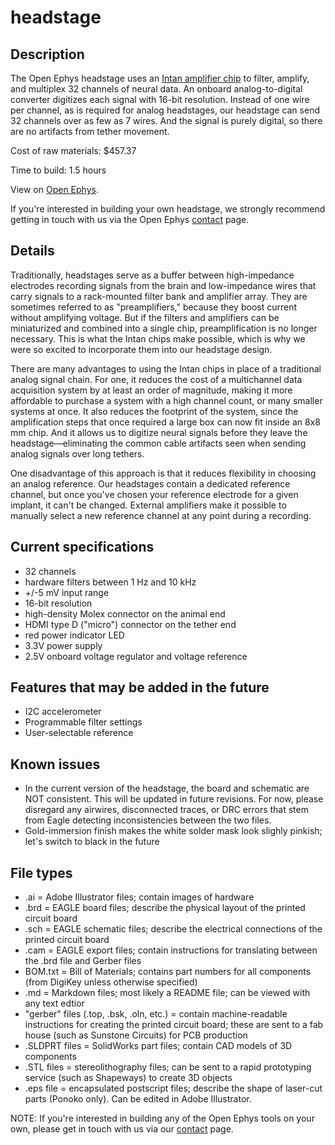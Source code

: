 headstage
=========

Description
----------------
The Open Ephys headstage uses an [Intan amplifier chip](http://www.intantech.com) to filter, amplify, and multiplex 32 channels of neural data. An onboard analog-to-digital converter digitizes each signal with 16-bit resolution. Instead of one wire per channel, as is required for analog headstages, our headstage can send 32 channels over as few as 7 wires. And the signal is purely digital, so there are no artifacts from tether movement.

Cost of raw materials: $457.37

Time to build: 1.5 hours

View on [Open Ephys](http://open-ephys.com/headstage/).

If you're interested in building your own headstage, we strongly recommend getting in touch with us via the Open Ephys [contact](http://open-ephys.com/contact) page.

Details
----------
Traditionally, headstages serve as a buffer between high-impedance electrodes recording signals from the brain and low-impedance wires that carry signals to a rack-mounted filter bank and amplifier array. They are sometimes referred to as "preamplifiers," because they boost current without amplifying voltage. But if the filters and amplifiers can be miniaturized and combined into a single chip, preamplification is no longer necessary. This is what the Intan chips make possible, which is why we were so excited to incorporate them into our headstage design.

There are many advantages to using the Intan chips in place of a traditional analog signal chain. For one, it reduces the cost of a multichannel data acquisition system by at least an order of magnitude, making it more affordable to purchase a system with a high channel count, or many smaller systems at once. It also reduces the footprint of the system, since the amplification steps that once required a large box can now fit inside an 8x8 mm chip. And it allows us to digitize neural signals before they leave the headstage—eliminating the common cable artifacts seen when sending analog signals over long tethers.

One disadvantage of this approach is that it reduces flexibility in choosing an analog reference. Our headstages contain a dedicated reference channel, but once you've chosen your reference electrode for a given implant, it can't be changed. External amplifiers make it possible to manually select a new reference channel at any point during a recording.

Current specifications
-----------------------------
- 32 channels
- hardware filters between 1 Hz and 10 kHz
- +/-5 mV input range
- 16-bit resolution
- high-density Molex connector on the animal end
- HDMI type D ("micro") connector on the tether end
- red power indicator LED
- 3.3V power supply
- 2.5V onboard voltage regulator and voltage reference

Features that may be added in the future
-------------------------------------------------------
- I2C accelerometer
- Programmable filter settings
- User-selectable reference

Known issues
------------------
- In the current version of the headstage, the board and schematic are NOT consistent. This will be updated in future revisions. For now, please disregard any airwires, disconnected traces, or DRC errors that stem from Eagle detecting inconsistencies between the two files.
- Gold-immersion finish makes the white solder mask look slighly pinkish; let's switch to black in the future

File types
-------------
- .ai = Adobe Illustrator files; contain images of hardware
- .brd = EAGLE board files; describe the physical layout of the printed circuit board
- .sch = EAGLE schematic files; describe the electrical connections of the printed circuit board
- .cam = EAGLE export files; contain instructions for translating between the .brd file and Gerber files
- BOM.txt = Bill of Materials; contains part numbers for all components (from DigiKey unless otherwise specified)
- .md = Markdown files; most likely a README file; can be viewed with any text edtior
- "gerber" files (.top, .bsk, .oln, etc.) = contain machine-readable instructions for creating the printed circuit board; these are sent to a fab house (such as Sunstone Circuits) for PCB production
- .SLDPRT files = SolidWorks part files; contain CAD models of 3D components
- .STL files = stereolithography files; can be sent to a rapid prototyping service (such as Shapeways) to create 3D objects
- .eps file = encapsulated postscript files; describe the shape of laser-cut parts (Ponoko only). Can be edited in Adobe Illustrator.

NOTE: If you're interested in building any of the Open Ephys tools on your own, please get in touch with us via our [contact](http://open-ephys.com/contact) page.
